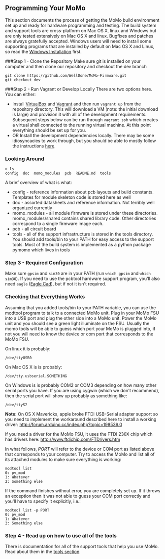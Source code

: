 ## Programming Your MoMo
This section documents the process of getting the MoMo build environment set up and ready for hardware programming and testing.  The build system and support tools are cross-platform on Mac OS X, linux and Windows but are only tested extensively on Mac OS X and linux.  Bugfixes and patches are always gratefully accepted.  Windows users will need to install some supporting programs that are installed by default on Mac OS X and Linux, so read the [Windows Installation](windows-installation) first.

###Step 1 - Clone the Repository
Make sure git is installed on your computer and then clone our repository and checkout the dev branch
```shell
git clone https://github.com/WellDone/MoMo-Firmware.git
git checkout dev
```

###Step 2 - Run Vagrant or Develop Locally
There are two options here.  You can either:

* Install [VirtualBox](https://www.virtualbox.org/) and [Vagrant](http://www.vagrantup.com/downloads.html) and then run `vagrant up` from the repository directory.  This will download a VM (note: the initial download is large) and provision it with all of the development requirements.  Subsequent steps below can be run through `vagrant ssh` which creates a virtual shell connected to the running virtual machine.  At this point everything should be set up for you.
* OR Install the development dependencies locally.  There may be some idiosyncacies to work through, but you should be able to mostly follow the instructions [here](http://www.github.com/WellDone/MoMo-Firmware/wiki/Development-Dependencies).

### Looking Around
```shell
> ls
config  doc  momo_modules  pcb  README.md  tools
```

A brief overview of what is what:

- config - reference information about pcb layouts and build constants.  Templates for module skeleton code is stored here as well
- doc - assorted datasheets and reference information.  Not terribly well organized currently
- momo_modules - all module firmware is stored under these directories.  momo_modules/shared contains shared library code.  Other directories correspond to a single firmware image each.
- pcb - all circuit board
- tools - all of the support infrastructure is stored in the tools directory.  You should add tools/bin to your PATH for easy access to the support tools.  Most of the build system is implemented as a python package pymomo which lives in tools

### Step 3 - Required Configuration
Make sure `gpsim` and `sim30` are in your PATH (run `which gpsim` and `which sim30`).  If you need to use the pcbtool hardware support program, you'll also need `eagle` ([Eagle Cad](http://www.cadsoftusa.com/)), but if not it isn't required.

### Checking that Everything Works
Assuming that you added tools/bin to your PATH variable, you can use the modtool program to talk to a connected MoMo unit.  Plug in your MoMo FSU into a USB port and plug the other side into a MoMo unit.  Power the MoMo unit and you should see a green light illuminate on the FSU.  Usually the momo tools will be able to guess which port your MoMo is plugged into, if not you will need to know the device or com port that corresponds to the MoMo FSU.  

On linux it is probably:
```shell
/dev/ttyUSB0
```

On Mac OS X is is probably:
```shell
/dev/tty.usbserial.SOMETHING
```

On Windows is is probably COM2 or COM3 depending on how many other serial ports you have.  If you are using cygwin (which we don't recommend), then the serial port will show up probably as something like:
```shell
/dev/ttyS2
```

**Note:**  On OS X Mavericks, apple broke FTDI USB-Serial adapter support so you need to implement the workaround described here to install a working driver: http://forum.arduino.cc/index.php?topic=198539.0

If you need a driver for the MoMo FSU, it uses the FTDI 230X chip which has drivers here:
http://www.ftdichip.com/FTDrivers.htm

In what follows, _PORT_ will refer to the device or COM port as listed above that corresponds to your computer.  Try to access the MoMo and list all of its attached modules to make sure everything is working:
```shell
modtool list
0: pv_mod
1: Whatever
2: Something else
```

If the command finishes without error, you are completely set up.  If it throws an exception then it was not able to guess your COM port correctly and you'll have to specify it explicitly, i.e.:
```shell
modtool list -p PORT
0: pv_mod
1: Whatever
2: Something else
```

### Step 4 - Read up on how to use all of the tools
There is documentation for all of the support tools that help you use MoMo.  Read about them in the [tools section](#tools)
